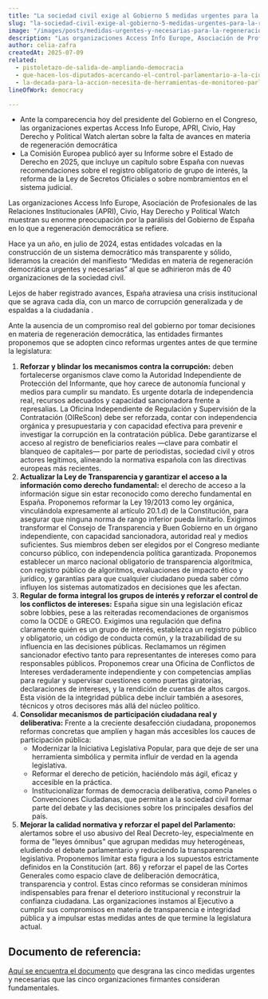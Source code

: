 ```yaml
---
title: "La sociedad civil exige al Gobierno 5 medidas urgentes para la regeneración democrática"
slug: "la-sociedad-civil-exige-al-gobierno-5-medidas-urgentes-para-la-regeneracion-democratica"
image: "/images/posts/medidas-urgentes-y-necesarias-para-la-regeneracion-democratica.jpg"
description: "Las organizaciones Access Info Europe, Asociación de Profesionales de las Relaciones Institucionales (APRI), Civio, Hay Derecho y Political Watch muestran su enorme preocupación por la parálisis del Gobierno de España en lo que a regeneración democrática se refiere."
author: celia-zafra
createdAt: 2025-07-09
related:
  - pistoletazo-de-salida-de-ampliando-democracia
  - que-hacen-los-diputados-acercando-el-control-parlamentario-a-la-ciudadania
  - la-decada-para-la-accion-necesita-de-herramientas-de-monitoreo-parlamentario-novedades-en-parlamento-2030
lineOfWork: democracy

---
```


- Ante la comparecencia hoy del presidente del Gobierno en el Congreso, las organizaciones expertas Access Info Europe, APRI, Civio, Hay Derecho y Political Watch alertan sobre la falta de avances en materia de regeneración democrática
- La Comisión Europea publicó ayer su Informe sobre el Estado de Derecho en 2025, que incluye un capítulo sobre España con nuevas recomendaciones sobre el registro obligatorio de grupo de interés, la reforma de la Ley de Secretos Oficiales o sobre nombramientos en el sistema judicial.

Las organizaciones Access Info Europe, Asociación de Profesionales de las Relaciones Institucionales (APRI), Civio, Hay Derecho y Political Watch muestran su enorme preocupación por la parálisis del Gobierno de España en lo que a regeneración democrática se refiere.

Hace ya un año, en julio de 2024, estas entidades volcadas en la construcción de un sistema democrático más transparente y sólido, lideramos la creación del manifiesto “Medidas en materia de regeneración democrática urgentes y necesarias” al que se adhirieron más de 40 organizaciones de la sociedad civil.

Lejos de haber registrado avances, España atraviesa una crisis institucional que se agrava cada día, con un marco de corrupción generalizada y de espaldas a la ciudadanía .

Ante la ausencia de un compromiso real del gobierno por tomar decisiones en materia de regeneración democrática, las entidades firmantes proponemos que se adopten cinco reformas urgentes antes de que termine la legislatura:

1. **Reforzar y blindar los mecanismos contra la corrupción:** deben fortalecerse organismos clave como la Autoridad Independiente de Protección del Informante, que hoy carece de autonomía funcional y medios para cumplir su mandato. Es urgente dotarla de independencia real, recursos adecuados y capacidad sancionadora frente a represalias. La Oficina Independiente de Regulación y Supervisión de la Contratación (OIReScon) debe ser reforzada, contar con independencia orgánica y presupuestaria y con capacidad efectiva para prevenir e investigar la corrupción en la contratación pública. Debe garantizarse el acceso al registro de beneficiarios reales —clave para combatir el blanqueo de capitales— por parte de periodistas, sociedad civil y otros actores legítimos, alineando la normativa española con las directivas europeas más recientes.
2. **Actualizar la Ley de Transparencia y garantizar el acceso a la información como derecho fundamental:** el derecho de acceso a la información sigue sin estar reconocido como derecho fundamental en España. Proponemos reformar la Ley 19/2013 como ley orgánica, vinculándola expresamente al artículo 20.1.d) de la Constitución, para asegurar que ninguna norma de rango inferior pueda limitarlo. Exigimos transformar el Consejo de Transparencia y Buen Gobierno en un órgano independiente, con capacidad sancionadora, autoridad real y medios suficientes. Sus miembros deben ser elegidos por el Congreso mediante concurso público, con independencia política garantizada. Proponemos establecer un marco nacional obligatorio de transparencia algorítmica, con registro público de algoritmos, evaluaciones de impacto ético y jurídico, y garantías para que cualquier ciudadano pueda saber cómo influyen los sistemas automatizados en decisiones que les afectan.
3. **Regular de forma integral los grupos de interés y reforzar el control de los conflictos de intereses:** España sigue sin una legislación eficaz sobre lobbies, pese a las reiteradas recomendaciones de organismos como la OCDE o GRECO. Exigimos una regulación que defina claramente quién es un grupo de interés, establezca un registro público y obligatorio, un código de conducta común, y la trazabilidad de su influencia en las decisiones públicas. Reclamamos un régimen sancionador efectivo tanto para representantes de intereses como para responsables públicos. Proponemos crear una Oficina de Conflictos de Intereses verdaderamente independiente y con competencias amplias para regular y supervisar cuestiones como puertas giratorias, declaraciones de intereses, y la rendición de cuentas de altos cargos. Esta visión de la integridad pública debe incluir también a asesores, técnicos y otros decisores más allá del núcleo político.
4. **Consolidar mecanismos de participación ciudadana real y deliberativa:** Frente a la creciente desafección ciudadana, proponemos reformas concretas que amplíen y hagan más accesibles los cauces de participación pública:
    - Modernizar la Iniciativa Legislativa Popular, para que deje de ser una herramienta simbólica y permita influir de verdad en la agenda legislativa.
    - Reformar el derecho de petición, haciéndolo más ágil, eficaz y accesible en la práctica.
    - Institucionalizar formas de democracia deliberativa, como Paneles o Convenciones Ciudadanas, que permitan a la sociedad civil formar parte del debate y las decisiones sobre los principales desafíos del país.
5. **Mejorar la calidad normativa y reforzar el papel del Parlamento:** alertamos sobre el uso abusivo del Real Decreto-ley, especialmente en forma de "leyes ómnibus" que agrupan medidas muy heterogéneas, eludiendo el debate parlamentario y reduciendo la transparencia legislativa. Proponemos limitar esta figura a los supuestos estrictamente definidos en la Constitución (art. 86) y reforzar el papel de las Cortes Generales como espacio clave de deliberación democrática, transparencia y control. Estas cinco reformas se consideran mínimos indispensables para frenar el deterioro institucional y reconstruir la confianza ciudadana. Las organizaciones instamos al Ejecutivo a cumplir sus compromisos en materia de transparencia e integridad pública y a impulsar estas medidas antes de que termine la legislatura actual.

## Documento de referencia:
[Aquí se encuentra el documento](/documentos/medidas-urgentes-y-necesarias-para-la-regeneracion-democratica.pdf) que desgrana las cinco medidas urgentes y
necesarias que las cinco organizaciones firmantes consideran fundamentales.